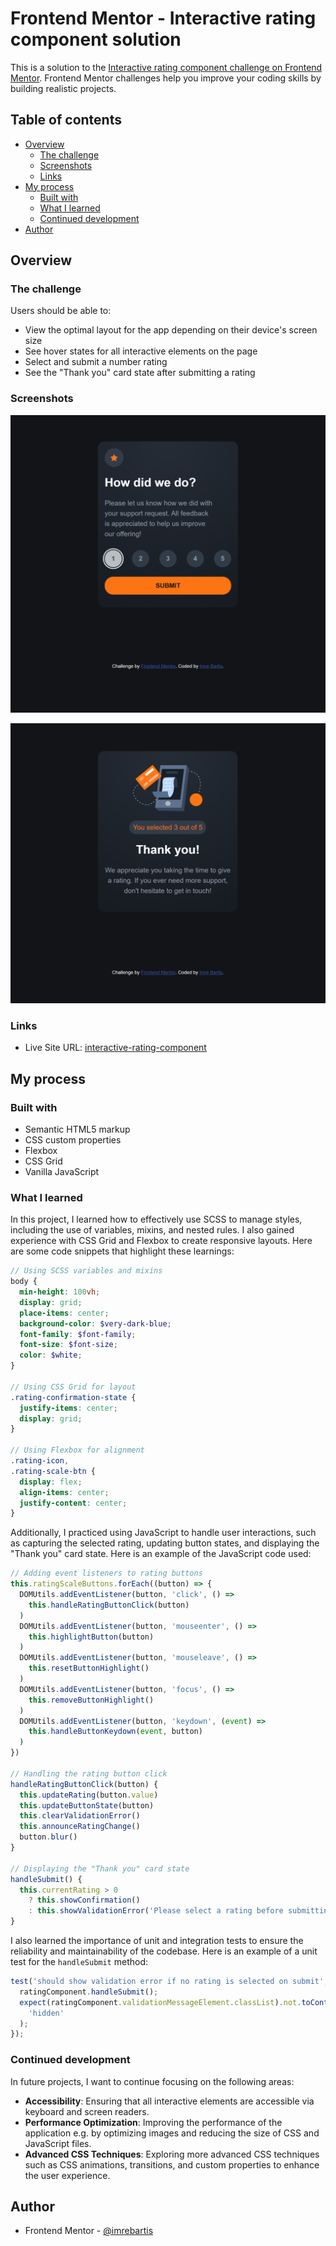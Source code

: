 # Frontend Mentor - Interactive rating component solution

This is a solution to the [Interactive rating component challenge on Frontend Mentor](https://www.frontendmentor.io/challenges/interactive-rating-component-koxpeBUmI). Frontend Mentor challenges help you improve your coding skills by building realistic projects.

## Table of contents

- [Overview](#overview)
  - [The challenge](#the-challenge)
  - [Screenshots](#screenshots)
  - [Links](#links)
- [My process](#my-process)
  - [Built with](#built-with)
  - [What I learned](#what-i-learned)
  - [Continued development](#continued-development)
- [Author](#author)

## Overview

### The challenge

Users should be able to:

- View the optimal layout for the app depending on their device's screen size
- See hover states for all interactive elements on the page
- Select and submit a number rating
- See the "Thank you" card state after submitting a rating

### Screenshots

![1](./images/rate.png)

![2](./images/thanks.png)

### Links

- Live Site URL: [interactive-rating-component](https://imrebartis.github.io/interactive-rating-component/)

## My process

### Built with

- Semantic HTML5 markup
- CSS custom properties
- Flexbox
- CSS Grid
- Vanilla JavaScript

### What I learned

In this project, I learned how to effectively use SCSS to manage styles, including the use of variables, mixins, and nested rules. I also gained experience with CSS Grid and Flexbox to create responsive layouts. Here are some code snippets that highlight these learnings:

```scss
// Using SCSS variables and mixins
body {
  min-height: 100vh;
  display: grid;
  place-items: center;
  background-color: $very-dark-blue;
  font-family: $font-family;
  font-size: $font-size;
  color: $white;
}

// Using CSS Grid for layout
.rating-confirmation-state {
  justify-items: center;
  display: grid;
}

// Using Flexbox for alignment
.rating-icon,
.rating-scale-btn {
  display: flex;
  align-items: center;
  justify-content: center;
}
```

Additionally, I practiced using JavaScript to handle user interactions, such as capturing the selected rating, updating button states, and displaying the "Thank you" card state. Here is an example of the JavaScript code used:

```javascript
// Adding event listeners to rating buttons
this.ratingScaleButtons.forEach((button) => {
  DOMUtils.addEventListener(button, 'click', () =>
    this.handleRatingButtonClick(button)
  )
  DOMUtils.addEventListener(button, 'mouseenter', () =>
    this.highlightButton(button)
  )
  DOMUtils.addEventListener(button, 'mouseleave', () =>
    this.resetButtonHighlight()
  )
  DOMUtils.addEventListener(button, 'focus', () =>
    this.removeButtonHighlight()
  )
  DOMUtils.addEventListener(button, 'keydown', (event) =>
    this.handleButtonKeydown(event, button)
  )
})

// Handling the rating button click
handleRatingButtonClick(button) {
  this.updateRating(button.value)
  this.updateButtonState(button)
  this.clearValidationError()
  this.announceRatingChange()
  button.blur()
}

// Displaying the "Thank you" card state
handleSubmit() {
  this.currentRating > 0
    ? this.showConfirmation()
    : this.showValidationError('Please select a rating before submitting.')
}
```

I also learned the importance of unit and integration tests to ensure the reliability and maintainability of the codebase. Here is an example of a unit test for the `handleSubmit` method:

```javascript
test('should show validation error if no rating is selected on submit', () => {
  ratingComponent.handleSubmit();
  expect(ratingComponent.validationMessageElement.classList).not.toContain(
    'hidden'
  );
});
```

### Continued development

In future projects, I want to continue focusing on the following areas:

- **Accessibility**: Ensuring that all interactive elements are accessible via keyboard and screen readers.
- **Performance Optimization**: Improving the performance of the application e.g. by optimizing images and reducing the size of CSS and JavaScript files.
- **Advanced CSS Techniques**: Exploring more advanced CSS techniques such as CSS animations, transitions, and custom properties to enhance the user experience.

## Author

- Frontend Mentor - [@imrebartis](https://www.frontendmentor.io/profile/imrebartis)
